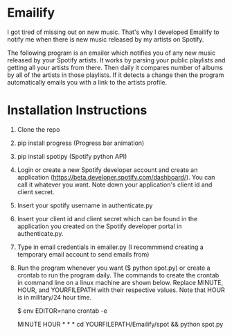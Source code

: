 # Emailify

I got tired of missing out on new music. That's why I developed Emailify to notify me when there is new music released by my artists on Spotify.

The following program is an emailer which notifies you of any new music released by your Spotify artists. It works by parsing your public playlists and getting all your artists from there. Then daily it compares number of albums by all of the artists in those playlists. If it detects a change then the program automatically emails you with a link to the artists profile.

# Installation Instructions
1. Clone the repo
2. pip install progress (Progress bar animation)
3. pip install spotipy (Spotify python API)
4. Login or create a new Spotify developer account and create an application (https://beta.developer.spotify.com/dashboard/). You can call it whatever you want. Note down your application's client id and client secret.
5. Insert your spotify username in authenticate.py
6. Insert your client id and client secret which can be found in the application you created on the Spotify developer portal in authenticate.py. 
7. Type in email credentials in emailer.py (I recommmend creating a temporary email account to send emails from)
8. Run the program whenever you want ($ python spot.py) or create a crontab to run the program daily. The commands to create the crontab in command line on a linux machine are shown below. Replace MINUTE, HOUR, and YOURFILEPATH with their respective values. Note that HOUR is in military/24 hour time.

    $ env EDITOR=nano crontab -e
    
    MINUTE HOUR * * * cd YOURFILEPATH/Emailify/spot && python spot.py
